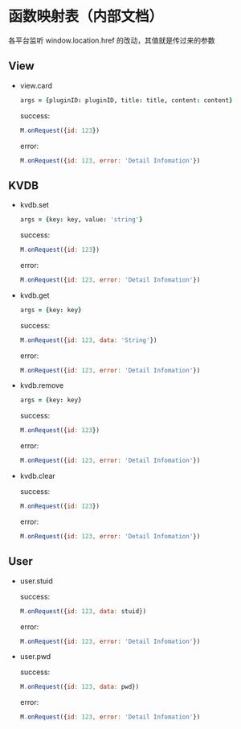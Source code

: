 # 函数映射表（内部文档）

各平台监听 window.location.href 的改动，其值就是传过来的参数

## View

- view.card

    ```coffee
    args = {pluginID: pluginID, title: title, content: content}
    ```
    success:

    ```javascript
    M.onRequest({id: 123})
    ```

    error:

    ```javascript
    M.onRequest({id: 123, error: 'Detail Infomation'})
    ```

## KVDB

- kvdb.set

    ```coffee
    args = {key: key, value: 'string'}
    ```
    success:

    ```javascript
    M.onRequest({id: 123})
    ```

    error:

    ```javascript
    M.onRequest({id: 123, error: 'Detail Infomation'})
    ```

- kvdb.get

    ```coffee
    args = {key: key}
    ```

    success:

    ```javascript
    M.onRequest({id: 123, data: 'String'})
    ```

    error:

    ```javascript
    M.onRequest({id: 123, error: 'Detail Infomation'})
    ```

- kvdb.remove

    ```coffee
    args = {key: key}
    ```
    success:

    ```javascript
    M.onRequest({id: 123})
    ```

    error:

    ```javascript
    M.onRequest({id: 123, error: 'Detail Infomation'})
    ```


- kvdb.clear

    success:

    ```javascript
    M.onRequest({id: 123})
    ```

    error:

    ```javascript
    M.onRequest({id: 123, error: 'Detail Infomation'})
    ```

## User

- user.stuid

    success:

    ```javascript
    M.onRequest({id: 123, data: stuid})
    ```

    error:

    ```javascript
    M.onRequest({id: 123, error: 'Detail Infomation'})
    ```


- user.pwd

    success:

    ```javascript
    M.onRequest({id: 123, data: pwd})
    ```

    error:

    ```javascript
    M.onRequest({id: 123, error: 'Detail Infomation'})
    ```
